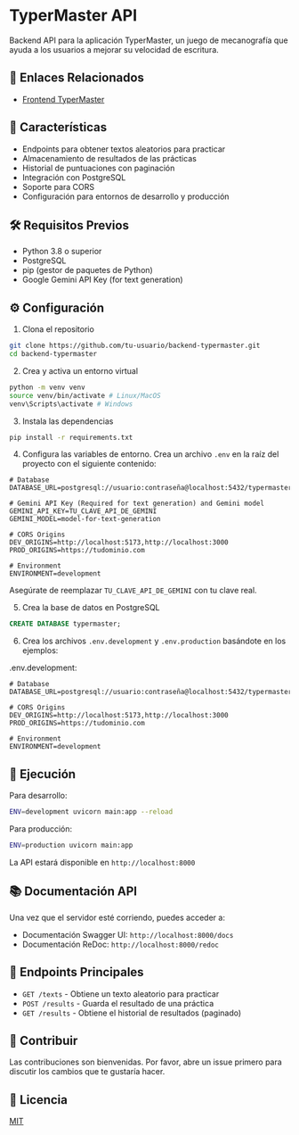 # TyperMaster API

Backend API para la aplicación TyperMaster, un juego de mecanografía que ayuda a los usuarios a mejorar su velocidad de escritura.

## 🔗 Enlaces Relacionados

- [Frontend TyperMaster](https://github.com/jhobahego/frontend-typermaster)

## 🚀 Características

- Endpoints para obtener textos aleatorios para practicar
- Almacenamiento de resultados de las prácticas
- Historial de puntuaciones con paginación
- Integración con PostgreSQL
- Soporte para CORS
- Configuración para entornos de desarrollo y producción

## 🛠️ Requisitos Previos

- Python 3.8 o superior
- PostgreSQL
- pip (gestor de paquetes de Python)
- Google Gemini API Key (for text generation)

## ⚙️ Configuración

1. Clona el repositorio
```bash
git clone https://github.com/tu-usuario/backend-typermaster.git
cd backend-typermaster
```
2. Crea y activa un entorno virtual
```bash
python -m venv venv
source venv/bin/activate # Linux/MacOS
venv\Scripts\activate # Windows
```

3. Instala las dependencias
```bash
pip install -r requirements.txt
```

4. Configura las variables de entorno. Crea un archivo `.env` en la raíz del proyecto con el siguiente contenido:
```dotenv
# Database
DATABASE_URL=postgresql://usuario:contraseña@localhost:5432/typermaster

# Gemini API Key (Required for text generation) and Gemini model
GEMINI_API_KEY=TU_CLAVE_API_DE_GEMINI
GEMINI_MODEL=model-for-text-generation

# CORS Origins
DEV_ORIGINS=http://localhost:5173,http://localhost:3000
PROD_ORIGINS=https://tudominio.com

# Environment
ENVIRONMENT=development
```
Asegúrate de reemplazar `TU_CLAVE_API_DE_GEMINI` con tu clave real.

5. Crea la base de datos en PostgreSQL
```sql
CREATE DATABASE typermaster;
```

6. Crea los archivos `.env.development` y `.env.production` basándote en los ejemplos:

.env.development:

```env
# Database
DATABASE_URL=postgresql://usuario:contraseña@localhost:5432/typermaster

# CORS Origins
DEV_ORIGINS=http://localhost:5173,http://localhost:3000
PROD_ORIGINS=https://tudominio.com

# Environment
ENVIRONMENT=development
```

## 🚀 Ejecución

Para desarrollo:
```bash
ENV=development uvicorn main:app --reload
```

Para producción:
```bash
ENV=production uvicorn main:app
```

La API estará disponible en `http://localhost:8000`

## 📚 Documentación API

Una vez que el servidor esté corriendo, puedes acceder a:

- Documentación Swagger UI: `http://localhost:8000/docs`
- Documentación ReDoc: `http://localhost:8000/redoc`

## 🔄 Endpoints Principales

- `GET /texts` - Obtiene un texto aleatorio para practicar
- `POST /results` - Guarda el resultado de una práctica
- `GET /results` - Obtiene el historial de resultados (paginado)

## 🤝 Contribuir

Las contribuciones son bienvenidas. Por favor, abre un issue primero para discutir los cambios que te gustaría hacer.

## 📝 Licencia

[MIT](https://choosealicense.com/licenses/mit/)

